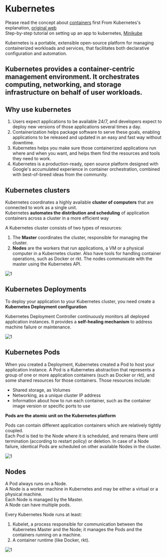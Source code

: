 # Kubernetes

Please read the concept about [containers](https://github.com/vin0298/ProjectWiki/tree/master/Container) first
From Kubernetes's explanation, [original web](https://kubernetes.io/docs/concepts/overview/what-is-kubernetes/#why-containers)<br>
Step-by-step tutorial on setting up an app to kubernetes, [Minikube](https://kubernetes.io/docs/tutorials/hello-minikube/)

Kubernetes is a portable, extensible open-source platform for managing containerized workloads and services, that facilitates both declarative configuration and automation.

## Kubernetes provides a container-centric management environment. It orchestrates computing, networking, and storage infrastructure on behalf of user workloads.

## Why use kubernetes
1. Users expect applications to be available 24/7, and developers expect to deploy new versions of those applications several times a day. 
2. Containerization helps package software to serve these goals, enabling applications to be released and updated in an easy and fast way without downtime. 
3. Kubernetes helps you make sure those containerized applications run where and when you want, and helps them find the resources and tools they need to work. 
4. Kubernetes is a production-ready, open source platform designed with Google's accumulated experience in container orchestration, combined with best-of-breed ideas from the community.

## Kubernetes clusters
Kubernetes coordinates a highly available **cluster of computers** that are connected to work as a single unit.<br>
Kubernetes **automates the distribution and scheduling** of application containers across a cluster in a more efficient way

A Kubernetes cluster consists of two types of resources:
1. The **Master** coordinates the cluster, responsible for managing the cluster.
2. **Nodes** are the workers that run applications, a VM or a physical computer in a Kubernetes cluster. Also have tools for handling container operations, such as Docker or rkt. The nodes communicate with the master using the Kubernetes API.

![1](https://d33wubrfki0l68.cloudfront.net/99d9808dcbf2880a996ed50d308a186b5900cec9/40b94/docs/tutorials/kubernetes-basics/public/images/module_01_cluster.svg)

## Kubernetes Deployments
To deploy your application to your Kubernetes cluster, you need create a **Kubernetes Deployment configuration**

 Kubernetes Deployment Controller continuously monitors all deployed application instances. It provides a **self-healing mechanism** to address machine failure or maintenance.
 
 ![1](https://d33wubrfki0l68.cloudfront.net/152c845f25df8e69dd24dd7b0836a289747e258a/4a1d2/docs/tutorials/kubernetes-basics/public/images/module_02_first_app.svg)

## Kubernetes Pods
When you created a Deployment, Kubernetes created a Pod to host your application instance. A Pod is a Kubernetes abstraction that represents a group of one or more application containers (such as Docker or rkt), and some shared resources for those containers. Those resources include:

- Shared storage, as Volumes
- Networking, as a unique cluster IP address
- Information about how to run each container, such as the container image version or specific ports to use

**Pods are the atomic unit on the Kubernetes platform**

Pods can contain different application containers which are relatively tightly coupled.<br>
Each Pod is tied to the Node where it is scheduled, and remains there until termination (according to restart policy) or deletion. In case of a Node failure, identical Pods are scheduled on other available Nodes in the cluster.

![1](https://d33wubrfki0l68.cloudfront.net/fe03f68d8ede9815184852ca2a4fd30325e5d15a/98064/docs/tutorials/kubernetes-basics/public/images/module_03_pods.svg)

## Nodes
A Pod always runs on a Node.<br>
A Node is a worker machine in Kubernetes and may be either a virtual or a physical machine.<br>
Each Node is managed by the Master.<br>
A Node can have multiple pods.

Every Kubernetes Node runs at least:
1. Kubelet, a process responsible for communication between the Kubernetes Master and the Node; it manages the Pods and the containers running on a machine.
2. A container runtime (like Docker, rkt).

![1](https://d33wubrfki0l68.cloudfront.net/5cb72d407cbe2755e581b6de757e0d81760d5b86/a9df9/docs/tutorials/kubernetes-basics/public/images/module_03_nodes.svg)
